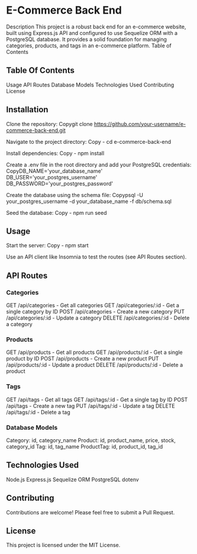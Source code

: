 # E-Commerce Back End
Description
This project is a robust back end for an e-commerce website, built using Express.js API and configured to use Sequelize ORM with a PostgreSQL database. It provides a solid foundation for managing categories, products, and tags in an e-commerce platform.
Table of Contents

## Table Of Contents
Usage
API Routes
Database Models
Technologies Used
Contributing
License

## Installation

Clone the repository:
Copygit clone https://github.com/your-username/e-commerce-back-end.git

Navigate to the project directory:
Copy - cd e-commerce-back-end

Install dependencies:
Copy - npm install

Create a .env file in the root directory and add your PostgreSQL credentials:
CopyDB_NAME='your_database_name'
DB_USER='your_postgres_username'
DB_PASSWORD='your_postgres_password'

Create the database using the schema file:
Copypsql -U your_postgres_username -d your_database_name -f db/schema.sql

Seed the database:
Copy - npm run seed


## Usage

Start the server:
Copy - npm start

Use an API client like Insomnia to test the routes (see API Routes section).

## API Routes
### Categories

GET /api/categories - Get all categories
GET /api/categories/:id - Get a single category by ID
POST /api/categories - Create a new category
PUT /api/categories/:id - Update a category
DELETE /api/categories/:id - Delete a category

### Products

GET /api/products - Get all products
GET /api/products/:id - Get a single product by ID
POST /api/products - Create a new product
PUT /api/products/:id - Update a product
DELETE /api/products/:id - Delete a product

### Tags

GET /api/tags - Get all tags
GET /api/tags/:id - Get a single tag by ID
POST /api/tags - Create a new tag
PUT /api/tags/:id - Update a tag
DELETE /api/tags/:id - Delete a tag

### Database Models

Category: id, category_name
Product: id, product_name, price, stock, category_id
Tag: id, tag_name
ProductTag: id, product_id, tag_id

## Technologies Used

Node.js
Express.js
Sequelize ORM
PostgreSQL
dotenv

## Contributing
Contributions are welcome! Please feel free to submit a Pull Request.

## License
This project is licensed under the MIT License.
